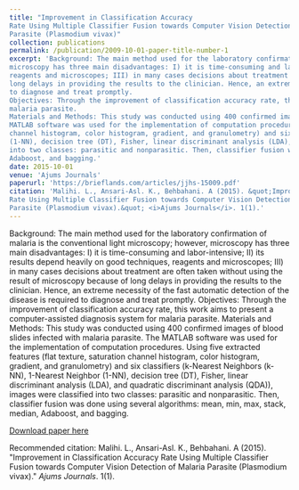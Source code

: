 ```yaml
---
title: "Improvement in Classification Accuracy
Rate Using Multiple Classifier Fusion towards Computer Vision Detection of Malaria
Parasite (Plasmodium vivax)"
collection: publications
permalink: /publication/2009-10-01-paper-title-number-1
excerpt: 'Background: The main method used for the laboratory confirmation of malaria is the conventional light microscopy; however,
microscopy has three main disadvantages: I) it is time-consuming and labor-intensive; II) its results depend heavily on good techniques,
reagents and microscopes; III) in many cases decisions about treatment are often taken without using the result of microscopy because of
long delays in providing the results to the clinician. Hence, an extreme necessity of the fast automatic detection of the disease is required
to diagnose and treat promptly.
Objectives: Through the improvement of classification accuracy rate, this work aims to present a computer-assisted diagnosis system for
malaria parasite.
Materials and Methods: This study was conducted using 400 confirmed images of blood slides infected with malaria parasite. The
MATLAB software was used for the implementation of computation procedures. Using five extracted features (flat texture, saturation
channel histogram, color histogram, gradient, and granulometry) and six classifiers (k-Nearest Neighbors (k-NN), 1-Nearest Neighbor
(1-NN), decision tree (DT), Fisher, linear discriminant analysis (LDA), and quadratic discriminant analysis (QDA)), images were classified
into two classes: parasitic and nonparasitic. Then, classifier fusion was done using several algorithms: mean, min, max, stack, median,
Adaboost, and bagging.'
date: 2015-10-01
venue: 'Ajums Journals'
paperurl: 'https://brieflands.com/articles/jjhs-15009.pdf'
citation: 'Malihi. L., Ansari-Asl. K., Behbahani. A (2015). &quot;Improvement in Classification Accuracy
Rate Using Multiple Classifier Fusion towards Computer Vision Detection of Malaria
Parasite (Plasmodium vivax).&quot; <i>Ajums Journals</i>. 1(1).'
---
```

Background: The main method used for the laboratory confirmation of malaria is the conventional light microscopy; however,
microscopy has three main disadvantages: I) it is time-consuming and labor-intensive; II) its results depend heavily on good techniques,
reagents and microscopes; III) in many cases decisions about treatment are often taken without using the result of microscopy because of
long delays in providing the results to the clinician. Hence, an extreme necessity of the fast automatic detection of the disease is required
to diagnose and treat promptly.
Objectives: Through the improvement of classification accuracy rate, this work aims to present a computer-assisted diagnosis system for
malaria parasite.
Materials and Methods: This study was conducted using 400 confirmed images of blood slides infected with malaria parasite. The
MATLAB software was used for the implementation of computation procedures. Using five extracted features (flat texture, saturation
channel histogram, color histogram, gradient, and granulometry) and six classifiers (k-Nearest Neighbors (k-NN), 1-Nearest Neighbor
(1-NN), decision tree (DT), Fisher, linear discriminant analysis (LDA), and quadratic discriminant analysis (QDA)), images were classified
into two classes: parasitic and nonparasitic. Then, classifier fusion was done using several algorithms: mean, min, max, stack, median,
Adaboost, and bagging.

[Download paper here](https://brieflands.com/articles/jjhs-15009.pdf)

Recommended citation: Malihi. L., Ansari-Asl. K., Behbahani. A (2015). "Improvement in Classification Accuracy
Rate Using Multiple Classifier Fusion towards Computer Vision Detection of Malaria
Parasite (Plasmodium vivax)." <i>Ajums Journals</i>. 1(1).
